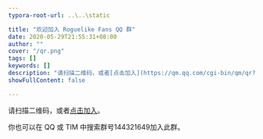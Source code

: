 ```yaml
---
typora-root-url: ..\..\static

title: "欢迎加入 Roguelike Fans QQ 群"
date: 2020-05-29T21:55:31+08:00
author: ""
cover: "/qr.png"
tags: []
keywords: []
description: "请扫描二维码，或者[点击加入](https://qm.qq.com/cgi-bin/qm/qr?k=bFZjTLCoJ_2Y1SESMbUxIc4kJI7fd4Dv&authKey=IRxGU2z2V9qY7KxLIe6ouHGwwcZhMK7dqj+9VUmP6FEOMQ28fjE3Y1lJYYcfYqTT&noverify=0)。你也可以在 QQ 或 TIM 中搜索群号144321649。"
showFullContent: false

---
```


请扫描二维码，或者[点击加入](https://qm.qq.com/cgi-bin/qm/qr?k=bFZjTLCoJ_2Y1SESMbUxIc4kJI7fd4Dv&authKey=IRxGU2z2V9qY7KxLIe6ouHGwwcZhMK7dqj+9VUmP6FEOMQ28fjE3Y1lJYYcfYqTT&noverify=0)。

你也可以在 QQ 或 TIM 中搜索群号144321649加入此群。